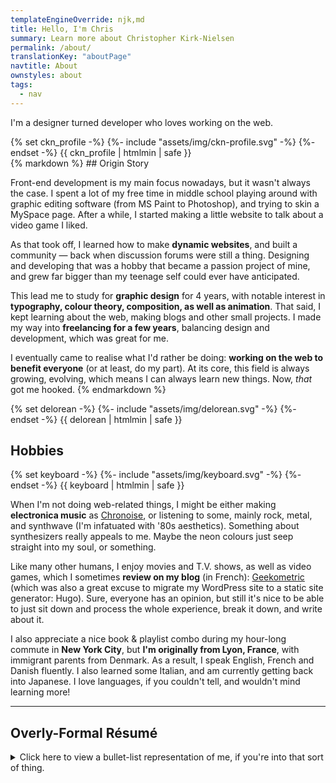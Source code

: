 ```yaml
---
templateEngineOverride: njk,md
title: Hello, I'm Chris
summary: Learn more about Christopher Kirk-Nielsen
permalink: /about/
translationKey: "aboutPage"
navtitle: About
ownstyles: about
tags:
  - nav
---
```


<p class="u-fontBold">I'm a designer turned developer who loves working on the web.</p>

<div class="md:u-displayFlex u-flex--startBlock">
  <div class="about__profile u-floatLeft u-posRelative u-flex--shrink-0 u-marginBlock--double u-marginInlineEnd--double">
    {% set ckn_profile -%}
    {%- include "assets/img/ckn-profile.svg" -%}
    {%- endset -%}
    {{ ckn_profile | htmlmin | safe }}
  </div>

  <div class="u-flow">
  {% markdown %}
  ## Origin Story

  Front-end development is my main focus nowadays, but it wasn't always the case. I spent a lot of my free time in middle school playing around with graphic editing software (from MS Paint to Photoshop), and trying to skin a MySpace page. After a while, I started making a little website to talk about a video game I liked.

  As that took off, I learned how to make **dynamic websites**, and built a community — back when discussion forums were still a thing. Designing and developing that was a hobby that became a passion project of mine, and grew far bigger than my teenage self could ever have anticipated.

  This lead me to study for **graphic design** for 4 years, with notable interest in **typography, colour theory, composition, as well as animation**. That said, I kept learning about the web, making blogs and other small projects. I made my way into **freelancing for a few years**, balancing design and development, which was great for me.

  I eventually came to realise what I'd rather be doing: **working on the web to benefit everyone** (or at least, do my part). At its core, this field is always growing, evolving, which means I can always learn new things. Now, *that* got me hooked.
  {% endmarkdown %}

  <div class="u-displayFlex u-flex--center u-floatClear">
    {% set delorean -%}
    {%- include "assets/img/delorean.svg" -%}
    {%- endset -%}
    {{ delorean | htmlmin | safe }}
  </div>
  </div>
</div>

## Hobbies

<div class="u-displayFlex u-flex--center u-floatRight u-marginBlock--double u-marginInlineStart--double">
  {% set keyboard -%}
  {%- include "assets/img/keyboard.svg" -%}
  {%- endset -%}
  {{ keyboard | htmlmin | safe }}
</div>

When I'm not doing web-related things, I might be either making **electronica music** as [Chronoise](https://chronoise.com), or listening to some, mainly rock, metal, and synthwave (I'm infatuated with '80s aesthetics). Something about synthesizers really appeals to me. Maybe the neon colours just seep straight into my soul, or something.

Like many other humans, I enjoy movies and T.V. shows, as well as video games, which I sometimes **review on my blog** (in French): [Geekometric](https://geekometric.com) (which was also a great excuse to migrate my WordPress site to a static site generator: Hugo). Sure, everyone has an opinion, but still it's nice to be able to just sit down and process the whole experience, break it down, and write about it.

I also appreciate a nice book & playlist combo during my hour-long commute in **New York City**, but **I'm originally from Lyon, France**, with immigrant parents from Denmark. As a result, I speak English, French and Danish fluently. I also learned some Italian, and am currently getting back into Japanese. I love languages, if you couldn't tell, and wouldn't mind learning more!

<hr class="u-floatClear">

## Overly-Formal Résumé

<details class="u-flow">
<summary class="fluid-type">Click here to view a bullet-list representation of me, if you're into that sort of thing.</summary>

<div>

### Skills

- **Development:** HTML5, CSS, JavaScript, PHP (OOP, WordPress), MySQL
- **Tools:** Git, Gulp, JAMstack (static sites with Hugo or Eleventy, on Netlify)
- **Design:** Photoshop, Illustrator, InDesign, Sketch
- **Motion Design:** After Effects, Premiere Pro, Cinema 4D

### Experience

- **2020:** senior front-end developer at MOJO PSG
- **2018–2019:** front-end developer at MOJO PSG
- **2015–2018:** freelance activity in digital marketing

### Education

- **2015:** Digital Transformation Certificate from HEC Paris
- **2014–2015:** motion design studies at e-artsup Paris
- **2011–2014:** graphic design studies at e-artsup Lyon

### Languages

- **English:** fluent
- **French:** fluent
- **Danish:** fluent
- **Italian:** intermediate
- *Also reads Cyrillic, Hiragana and Katakana*

### Interests

- **Daily intake:** tea or coffee, music, books, video games, movies, and T.V. shows
- **Geekometric:** personal blog reviewing movies, music, and games (since 2013)
- **Chronoise:** creating electronica music (since 2010)

### Legal Documents

- **Work:** United States "Green Card" holder

### On the Web

- [Twitter: @ckirknielsen](https://twitter.com/ckirknielsen)
- [GitHub: chriskirknielsen](https://github.com/chriskirknielsen)
- [CodePen: chriskirknielsen](https://codepen.io/chriskirknielsen)
- [Geekometric](https://geekometric.com)
- [Chronoise](https://chronoise.com)

</div>
</details>
